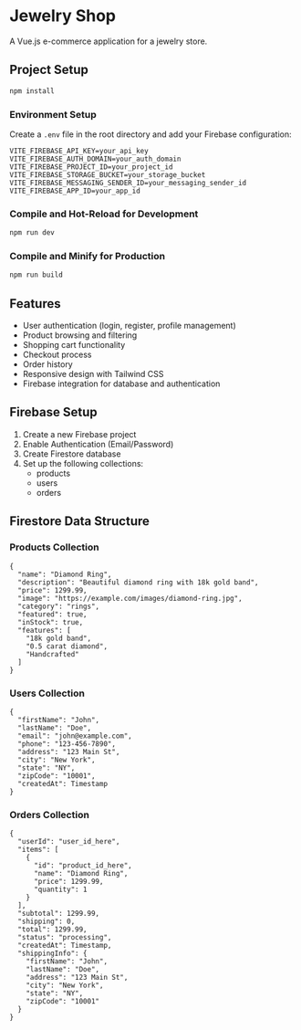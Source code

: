 # Jewelry Shop

A Vue.js e-commerce application for a jewelry store.

## Project Setup

```sh
npm install
```

### Environment Setup

Create a `.env` file in the root directory and add your Firebase configuration:

```
VITE_FIREBASE_API_KEY=your_api_key
VITE_FIREBASE_AUTH_DOMAIN=your_auth_domain
VITE_FIREBASE_PROJECT_ID=your_project_id
VITE_FIREBASE_STORAGE_BUCKET=your_storage_bucket
VITE_FIREBASE_MESSAGING_SENDER_ID=your_messaging_sender_id
VITE_FIREBASE_APP_ID=your_app_id
```

### Compile and Hot-Reload for Development

```sh
npm run dev
```

### Compile and Minify for Production

```sh
npm run build
```

## Features

- User authentication (login, register, profile management)
- Product browsing and filtering
- Shopping cart functionality
- Checkout process
- Order history
- Responsive design with Tailwind CSS
- Firebase integration for database and authentication

## Firebase Setup

1. Create a new Firebase project
2. Enable Authentication (Email/Password)
3. Create Firestore database
4. Set up the following collections:
   - products
   - users
   - orders

## Firestore Data Structure

### Products Collection
```
{
  "name": "Diamond Ring",
  "description": "Beautiful diamond ring with 18k gold band",
  "price": 1299.99,
  "image": "https://example.com/images/diamond-ring.jpg",
  "category": "rings",
  "featured": true,
  "inStock": true,
  "features": [
    "18k gold band",
    "0.5 carat diamond",
    "Handcrafted"
  ]
}
```

### Users Collection
```
{
  "firstName": "John",
  "lastName": "Doe",
  "email": "john@example.com",
  "phone": "123-456-7890",
  "address": "123 Main St",
  "city": "New York",
  "state": "NY",
  "zipCode": "10001",
  "createdAt": Timestamp
}
```

### Orders Collection
```
{
  "userId": "user_id_here",
  "items": [
    {
      "id": "product_id_here",
      "name": "Diamond Ring",
      "price": 1299.99,
      "quantity": 1
    }
  ],
  "subtotal": 1299.99,
  "shipping": 0,
  "total": 1299.99,
  "status": "processing",
  "createdAt": Timestamp,
  "shippingInfo": {
    "firstName": "John",
    "lastName": "Doe",
    "address": "123 Main St",
    "city": "New York",
    "state": "NY",
    "zipCode": "10001"
  }
}
```
